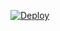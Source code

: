 [![Deploy](https://www.herokucdn.com/deploy/button.png)](https://heroku.com/deploy?template=https://github.com/Lakshsharma31/kakashishringhan)
